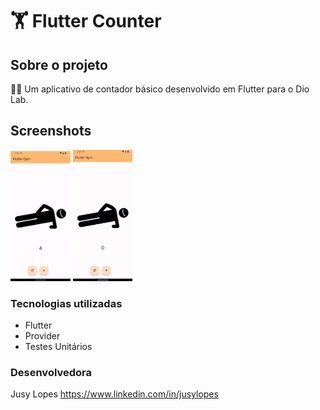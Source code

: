 # 🏋️ Flutter Counter
## Sobre o projeto

 💪🏼 Um aplicativo de contador básico desenvolvido em Flutter para o Dio Lab.

## Screenshots
<p>
<img src="screenshots/Screenshot_1.png" width="19%">
<img src="screenshots/counter.gif" width="19%">
</p>


### Tecnologias utilizadas

* Flutter
* Provider
* Testes Unitários


### Desenvolvedora

Jusy Lopes
https://www.linkedin.com/in/jusylopes
